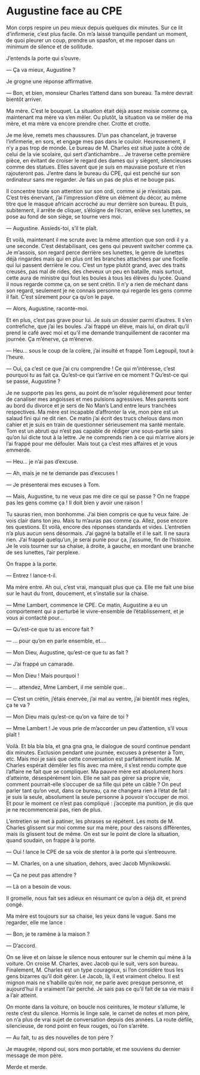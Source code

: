 # Augustine face au CPE

Mon corps respire un peu mieux depuis quelques dix minutes.
Sur ce lit d’infirmerie, c’est plus facile.
On m’a laissé tranquille pendant un moment, de quoi pleurer un coup, prendre un spasfon, et me reposer dans un minimum de silence et de sollitude.

J’entends la porte qui s’ouvre.

— Ça va mieux, Augustine ?

Je grogne une réponse affirmative.

— Bon, et bien, monsieur Charles t’attend dans son bureau.
Ta mère devrait bientôt arriver.

Ma mère. C’est le bouquet.
La situation était déjà assez moisie comme ça, maintenant ma mère va s’en mêler.
Ou plutôt, la situation va se mêler de ma mère, et ma mère va encore prendre cher.
Crotte et crotte.

Je me lève, remets mes chaussures.
D’un pas chancelant, je traverse l’infirmerie, en sors, et engage mes pas dans le couloir.
Heureusement, il n’y a pas trop de monde.
Le bureau de M. Charles est situé juste à côté de celui de la vie scolaire, qui sert d’antichambre...
Je traverse cette première pièce, en évitant de croiser le regard des dames qui y siègent, silencieuses comme des statues.
Elles savent que je suis en mauvaise posture et n’en rajouteront pas.
J’entre dans le bureau du CPE, qui est penché sur son ordinateur sans me regarder.
Je fais un pas de plus et ne bouge pas.

Il concentre toute son attention sur son ordi, comme si je n’existais pas.
C’est très énervant, j’ai l’impression d’être un élément du décor, au même titre que le masque africain accroché au mur derrière son bureau.
Et puis, subitement, il arrête de cliquer, s’éloigne de l’écran, enlève ses lunettes, se pose au fond de son siège, se tourne vers moi.

— Augustine. Assieds-toi, s’il te plaît.

Et voilà, maintenant il me scrute avec la même attention que son ordi il y a une seconde.
C’est déstabilisant, ces gens qui peuvent switcher comme ça.
Je m’assois, son regard perce derrière ses lunettes, le genre de lunettes déjà ringardes mais qui en plus ont les branches attachées par une ficelle qui lui passent derrière le cou.
C’est un type plutôt grand, avec des traits creusés, pas mal de rides, des cheveux un peu en bataille, mais surtout, cette aura de ministre qui fout les boules à tous les élèves du lycée.
Quand il nous regarde comme ça, on se sent crétin.
Il n’y a rien de méchant dans son regard, seulement je ne connais personne qui regarde les gens comme il fait.
C’est sûrement pour ça qu’on le paye.

— Alors, Augustine, raconte-moi.

Et en plus, c’est pas grave pour lui.
Je suis un dossier parmi d’autres.
Il s’en contrefiche, que j’ai les boules.
J’ai frappé un élève, mais lui, on dirait qu’il prend le café avec moi et qu’il me demande tranquillement de raconter ma journée.
Ça m’énerve, ça m’énerve.

— Heu... sous le coup de la colère, j’ai insulté et frappé Tom Legoupil, tout à l’heure.

— Oui, ça c’est ce que j’ai cru comprendre !
Ce qui m’intéresse, c’est pourquoi tu as fait ça.
Qu’est-ce qui t’arrive en ce moment ?
Qu’est-ce qui se passe, Augustine ?

Je ne supporte pas les gens, au point de m’isoler régulièrement pour tenter de canaliser mes angoisses et mes pulsions agressives.
Mes parents sont au bord du divorce et je sers de No Man’s Land entre leurs tranchées respectives.
Ma mère est incapable d’affronter la vie, mon père est un salaud fini qui ne dit rien.
Ce matin j’ai écrit des trucs chelous dans mon cahier et je suis en train de questionner sérieusement ma santé mentale.
Tom est un abruti qui n’est pas capable de rédiger une sous-partie sans qu’on lui dicte tout à la lettre.
Je ne comprends rien à ce qui m’arrive alors je l’ai frappé pour me défouler.
Mais tout ça c’est mes affaires et je vous emmerde.

— Heu... je n’ai pas d’excuse.

— Ah, mais je ne te demande pas d’excuses !

— Je présenterai mes excuses à Tom.

— Mais, Augustine, tu ne veux pas me dire ce qui se passe ?
On ne frappe pas les gens comme ça !
Il doit bien y avoir une raison !

Tu sauras rien, mon bonhomme.
J’ai bien compris ce que tu veux faire.
Je vois clair dans ton jeu.
Mais tu m’auras pas comme ça.
Allez, pose encore tes questions.
Et voilà, encore des réponses standards et vides.
L’entretien n’a plus aucun sens désormais.
J’ai gagné la bataille et il le sait.
Il ne saura rien.
J’ai frappé quelqu’un, je serai punie pour ça, j’assume, fin de l’histoire.
Je le vois tourner sur sa chaise, à droite, à gauche, en mordant une branche de ses lunettes, l’air perplexe.

On frappe à la porte.

— Entrez ! lance-t-il.

Ma mère entre. Ah oui, c’est vrai, manquait plus que ça.
Elle me fait une bise sur le haut du front, doucement, et s’installe sur la chaise.

— Mme Lambert, commence le CPE. Ce matin, Augustine a eu un comportement qui a perturbé le vivre-ensemble de l’établissement, et je vous ai contacté pour...

— Qu’est-ce que tu as encore fait ?

— ... pour qu’on en parle ensemble, et....

— Mon Dieu, Augustine, qu’est-ce que tu as fait ?

— J’ai frappé un camarade.

— Mon Dieu ! Mais pourquoi !

— ... attendez, Mme Lambert, il me semble que...

— C’est un crétin, j’étais énervée, j’ai mal au ventre, j’ai bientôt mes règles, ça te va ?

— Mon Dieu mais qu’est-ce qu’on va faire de toi ?

— Mme Lambert ! Je vous prie de m’accorder un peu d’attention, s’il vous plaît !

Voilà.
Et bla bla bla, et gna gna gna, le dialogue de sourd continue pendant dix minutes.
Exclusion pendant une journée, excuses à présenter à Tom, etc.
Mais moi je sais que cette conversation est parfaitement inutile.
M. Charles espérait démêler les fils avec ma mère, il s’est rendu compte que l’affaire ne fait que se compliquer.
Ma pauvre mère est absolument hors d’atteinte, désespérément loin.
Elle ne sait pas gérer sa propre vie, comment pourrait-elle s’occuper de sa fille qui pète un câble ?
On peut parler tant qu’on veut, dans ce bureau, ça ne changera rien à l’état de fait : je suis la seule, absolument la seule personne à pouvoir s’occuper de moi.
Et pour le moment ce n’est pas compliqué : j’accepte ma punition, je dis que je ne recommencerai pas, rien de plus.

L’entretien se met à patiner, les phrases se répètent.
Les mots de M. Charles glissent sur moi comme sur ma mère, pour des raisons différentes, mais ils glissent tout de même.
On est sur le point de clore la situation, quand soudain, on frappe à la porte.

— Oui ! lance le CPE de sa voix de stentor à la porte qui s’entreouvre.

— M. Charles, on a une situation, dehors, avec Jacob Mlynikowski.

— Ça ne peut pas attendre ?

— Là on a besoin de vous.

Il gromelle, nous fait ses adieux en résumant ce qu’on a déjà dit, et prend congé.

Ma mère est toujours sur sa chaise, les yeux dans le vague.
Sans me regarder, elle me lance :

— Bon, je te ramène à la maison ?

— D’accord.

On se lève et on laisse le silence nous entourer sur le chemin qui mène à la voiture.
On croise M. Charles, avec Jacob qui le suit, vers son bureau.
Finalement, M. Charles est un type courageux, si l’on considère tous les gens bizarres qu’il doit gérer.
Le Jacob, là, il est vraiment chelou.
Il est mignon mais ne s’habille qu’en noir, ne parle avec presque personne, et aujourd’hui il a vraiment l’air perché.
Je sais pas ce qu’il fait de sa vie mais il a l’air atteint.

On monte dans la voiture, on boucle nos ceintures, le moteur s’allume, le reste c’est du silence.
Hormis le linge sale, le carnet de notes et mon père, on n’a plus de vrai sujet de conversation depuis des années.
La route défile, silencieuse, de rond point en feux rouges, où l’on s’arrête.

— Au fait, tu as des nouvelles de ton père ?

Je maugrée, répond oui, sors mon portable, et me souviens du dernier message de mon père.

Merde et merde.
